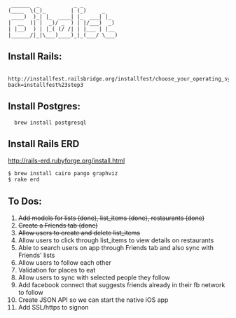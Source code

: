      ______  _           _ _
    (____  \(_)_        | (_)     _
     ____)  )_| |_  ____| |_  ___| |_
    |  __  (| |  _)/ _  ) | |/___)  _)
    | |__)  ) | |_( (/ /| | |___ | |__
    |______/|_|\___)____)_|_(___/ \___)


Install Rails:
----------------
      http://installfest.railsbridge.org/installfest/choose_your_operating_system?back=installfest%23step3


Install Postgres:
-----------------
      brew install postgresql

Install Rails ERD
-----------------
http://rails-erd.rubyforge.org/install.html
	
	$ brew install cairo pango graphviz 
	$ rake erd

To Dos:
--------

1. ~~Add models for lists (done), list_items (done), restaurants (done)~~
2. ~~Create a Friends tab (done)~~
2. ~~Allow users to create and delete list_items~~ 
2. Allow users to click through list_items to view details on restaurants
3. Able to search users on app through Friends tab and also sync with Friends' lists
2. Allow users to follow each other 
2. Validation for places to eat
3. Allow users to sync with selected people they follow
4. Add facebook connect that suggests friends already in their fb network to follow
5. Create JSON API so we can start the native iOS app
5. Add SSL/https to signon
